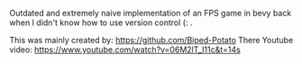 Outdated and extremely naive implementation of an FPS game in bevy back when I didn't know how to use version control (: . 

This was mainly created by: https://github.com/Biped-Potato
There Youtube video: https://www.youtube.com/watch?v=06M2lT_I11c&t=14s
